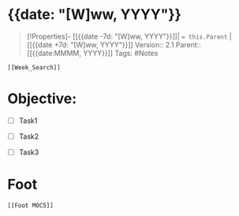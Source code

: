 # {{date: "[W]ww, YYYY"}}
>[!Properties]- [[{{date -7d: "[W]ww, YYYY"}}]]| `= this.Parent` |[[{{date +7d: "[W]ww, YYYY"}}]]
>Version:: 2.1
>Parent:: [[{{date:MMMM, YYYY}}]]
>Tags: #Notes
```meta-bind-embed
[[Week_Search]]
```
# Objective: 

  - [ ] Task1
  - [ ] Task2
  - [ ] Task3






# Foot
```meta-bind-embed
[[Foot MOC5]]
```